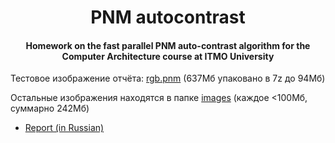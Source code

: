 <h1 align="center">PNM autocontrast</h1>
<h4 align="center">Homework on the fast parallel PNM auto-contrast algorithm for the Computer Architecture course at ITMO University</h4>

Тестовое изображение отчёта: [rgb.pnm](https://github.com/npanuhin/ITMO-PNM-autocontrast/blob/master/images/rgb.7z?raw=true) (637Мб упаковано в 7z до 94Мб)

Остальные изображения находятся в папке [images](images) (каждое <100Мб, суммарно 242Мб)

- [Report (in Russian)](https://github.com/npanuhin/ITMO-PNM-autocontrast/blob/master/report/report.pdf?raw=true)
